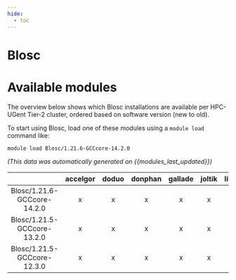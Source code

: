 ```yaml
---
hide:
  - toc
---
```


Blosc
=====

# Available modules


The overview below shows which Blosc installations are available per HPC-UGent Tier-2 cluster, ordered based on software version (new to old).

To start using Blosc, load one of these modules using a `module load` command like:

```shell
module load Blosc/1.21.6-GCCcore-14.2.0
```

*(This data was automatically generated on {{modules_last_updated}})*

| |accelgor|doduo|donphan|gallade|joltik|litleo|shinx|
| :---: | :---: | :---: | :---: | :---: | :---: | :---: | :---: |
|Blosc/1.21.6-GCCcore-14.2.0|x|x|x|x|x|x|x|
|Blosc/1.21.5-GCCcore-13.2.0|x|x|x|x|x|x|x|
|Blosc/1.21.5-GCCcore-12.3.0|x|x|x|x|x|x|x|
